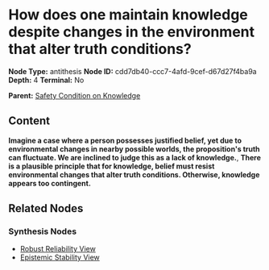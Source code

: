 # How does one maintain knowledge despite changes in the environment that alter truth conditions?

**Node Type:** antithesis
**Node ID:** cdd7db40-ccc7-4afd-9cef-d67d27f4ba9a
**Depth:** 4
**Terminal:** No

**Parent:** [Safety Condition on Knowledge](safety-condition-on-knowledge-synthesis-28183b33-4d33-4b73-a2f8-2f1c55522015.md)

## Content

**Imagine a case where a person possesses justified belief, yet due to environmental changes in nearby possible worlds, the proposition's truth can fluctuate. We are inclined to judge this as a lack of knowledge.**, **There is a plausible principle that for knowledge, belief must resist environmental changes that alter truth conditions. Otherwise, knowledge appears too contingent.**

## Related Nodes

### Synthesis Nodes

- [Robust Reliability View](robust-reliability-view-synthesis-3e4580dd-cd90-4523-ad70-28a8b7972817.md)
- [Epistemic Stability View](epistemic-stability-view-synthesis-293a1dc8-6ea6-4d7f-ae10-2eec6ec00901.md)
